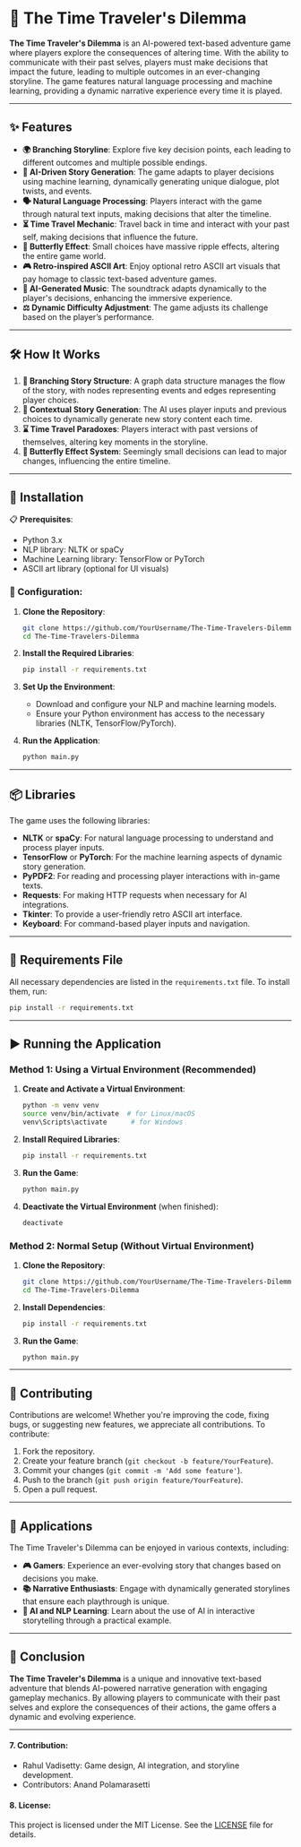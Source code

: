 # 🚀 The Time Traveler's Dilemma

**The Time Traveler's Dilemma** is an AI-powered text-based adventure game where players explore the consequences of altering time. With the ability to communicate with their past selves, players must make decisions that impact the future, leading to multiple outcomes in an ever-changing storyline. The game features natural language processing and machine learning, providing a dynamic narrative experience every time it is played.

---

## ✨ Features
- **🌍 Branching Storyline**: Explore five key decision points, each leading to different outcomes and multiple possible endings.
- **🤖 AI-Driven Story Generation**: The game adapts to player decisions using machine learning, dynamically generating unique dialogue, plot twists, and events.
- **🗣️ Natural Language Processing**: Players interact with the game through natural text inputs, making decisions that alter the timeline.
- **⏳ Time Travel Mechanic**: Travel back in time and interact with your past self, making decisions that influence the future.
- **🦋 Butterfly Effect**: Small choices have massive ripple effects, altering the entire game world.
- **🎮 Retro-inspired ASCII Art**: Enjoy optional retro ASCII art visuals that pay homage to classic text-based adventure games.
- **🎼 AI-Generated Music**: The soundtrack adapts dynamically to the player's decisions, enhancing the immersive experience.
- **⚖️ Dynamic Difficulty Adjustment**: The game adjusts its challenge based on the player’s performance.

---

## 🛠️ How It Works
1. **📑 Branching Story Structure**: A graph data structure manages the flow of the story, with nodes representing events and edges representing player choices.
2. **🧠 Contextual Story Generation**: The AI uses player inputs and previous choices to dynamically generate new story content each time.
3. **⌛ Time Travel Paradoxes**: Players interact with past versions of themselves, altering key moments in the storyline.
4. **🦋 Butterfly Effect System**: Seemingly small decisions can lead to major changes, influencing the entire timeline.

---

## 🧩 Installation

📋 **Prerequisites**:
- Python 3.x
- NLP library: NLTK or spaCy
- Machine Learning library: TensorFlow or PyTorch
- ASCII art library (optional for UI visuals)

### 🔧 Configuration:
1. **Clone the Repository**:
   ```bash
   git clone https://github.com/YourUsername/The-Time-Travelers-Dilemma.git
   cd The-Time-Travelers-Dilemma
   ```

2. **Install the Required Libraries**:
   ```bash
   pip install -r requirements.txt
   ```

3. **Set Up the Environment**:
   - Download and configure your NLP and machine learning models.
   - Ensure your Python environment has access to the necessary libraries (NLTK, TensorFlow/PyTorch).

4. **Run the Application**:
   ```bash
   python main.py
   ```

---

## 📦 Libraries

The game uses the following libraries:
- **NLTK** or **spaCy**: For natural language processing to understand and process player inputs.
- **TensorFlow** or **PyTorch**: For the machine learning aspects of dynamic story generation.
- **PyPDF2**: For reading and processing player interactions with in-game texts.
- **Requests**: For making HTTP requests when necessary for AI integrations.
- **Tkinter**: To provide a user-friendly retro ASCII art interface.
- **Keyboard**: For command-based player inputs and navigation.

---

## 📄 Requirements File
All necessary dependencies are listed in the `requirements.txt` file. To install them, run:

```bash
pip install -r requirements.txt
```

---

## ▶️ Running the Application

### Method 1: Using a Virtual Environment (Recommended)
1. **Create and Activate a Virtual Environment**:
   ```bash
   python -m venv venv
   source venv/bin/activate  # for Linux/macOS
   venv\Scripts\activate      # for Windows
   ```

2. **Install Required Libraries**:
   ```bash
   pip install -r requirements.txt
   ```

3. **Run the Game**:
   ```bash
   python main.py
   ```

4. **Deactivate the Virtual Environment** (when finished):
   ```bash
   deactivate
   ```

### Method 2: Normal Setup (Without Virtual Environment)
1. **Clone the Repository**:
   ```bash
   git clone https://github.com/YourUsername/The-Time-Travelers-Dilemma.git
   cd The-Time-Travelers-Dilemma
   ```

2. **Install Dependencies**:
   ```bash
   pip install -r requirements.txt
   ```

3. **Run the Game**:
   ```bash
   python main.py
   ```

---

## 🤝 Contributing
Contributions are welcome! Whether you're improving the code, fixing bugs, or suggesting new features, we appreciate all contributions. To contribute:
1. Fork the repository.
2. Create your feature branch (`git checkout -b feature/YourFeature`).
3. Commit your changes (`git commit -m 'Add some feature'`).
4. Push to the branch (`git push origin feature/YourFeature`).
5. Open a pull request.

---

## 💼 Applications

The Time Traveler's Dilemma can be enjoyed in various contexts, including:

- **🎮 Gamers**: Experience an ever-evolving story that changes based on decisions you make.
- **📚 Narrative Enthusiasts**: Engage with dynamically generated storylines that ensure each playthrough is unique.
- **🧠 AI and NLP Learning**: Learn about the use of AI in interactive storytelling through a practical example.

---

## 📝 Conclusion

**The Time Traveler's Dilemma** is a unique and innovative text-based adventure that blends AI-powered narrative generation with engaging gameplay mechanics. By allowing players to communicate with their past selves and explore the consequences of their actions, the game offers a dynamic and evolving experience.

---
#### 7. Contribution:
- Rahul Vadisetty: Game design, AI integration, and storyline development.
- Contributors: Anand Polamarasetti

#### **8. License:**
This project is licensed under the MIT License. See the [LICENSE](LICENSE) file for details.